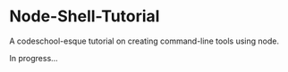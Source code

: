 # Node-Shell-Tutorial

A codeschool-esque tutorial on creating command-line tools using node.

In progress...
